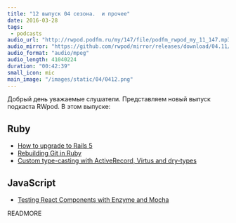 ```yaml
---
title: "12 выпуск 04 сезона.  и прочее"
date: 2016-03-28
tags:
 - podcasts
audio_url: "http://rwpod.podfm.ru/my/147/file/podfm_rwpod_my_11_147.mp3"
audio_mirror: "https://github.com/rwpod/mirror/releases/download/04.11/0411.mp3"
audio_format: "audio/mpeg"
audio_length: 41040224
duration: "00:42:39"
small_icon: mic
main_image: "/images/static/04/0412.png"
---
```


Добрый день уважаемые слушатели. Представляем новый выпуск подкаста RWpod. В этом выпуске:

## Ruby

 - [How to upgrade to Rails 5](https://medium.com/@tair/how-to-upgrade-to-rails-5-657b3bfd83)
 - [Rebuilding Git in Ruby](https://robots.thoughtbot.com/rebuilding-git-in-ruby)
 - [Custom type-casting with ActiveRecord, Virtus and dry-types](http://blog.arkency.com/2016/03/custom-typecasting-with-activerecord-virtus-and-dry-types/)

## JavaScript

 - [Testing React Components with Enzyme and Mocha](https://semaphoreci.com/community/tutorials/testing-react-components-with-enzyme-and-mocha)

READMORE

